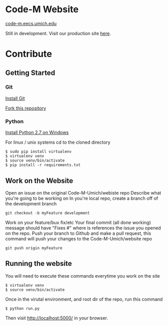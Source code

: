 # Code-M Website
[code-m.eecs.umich.edu](https://code-m.eecs.umich.edu)

Still in development. Visit our production site [here](https://web.eecs.umich.edu/~cseschol).

# Contribute

## Getting Started

### Git
[Install Git](https://git-scm.com/book/en/v2/Getting-Started-Installing-Git)

[Fork this repository](https://help.github.com/articles/fork-a-repo/)

### Python
[Install Python 2.7 on Windows](https://www.python.org/downloads/windows/)

For linux / unix systems
cd to the cloned directory
```
$ sudo pip install virtualenv
$ virtualenv venv
$ source venv/bin/activate
$ pip install -r requirements.txt 
```

## Work on the Website
Open an issue on the original Code-M-Umich/webiste repo
Describe what you're going to be working on
In you're local repo, create a branch off of the development branch
```
git checkout -b myFeature development
```
Work on your feature/bux fix/etc
Your final commit (all done working) message should have "Fixes #<issue-number>" where <issue-number> is references the issue you opened on the repo.
Push your branch to Github and make a pull request, this command will push your changes to the Code-M-Umich/website repo
```
git push origin myFeature
```


## Running the website
You will need to execute these commands everytime you work on the site
```
$ virtualenv venv
$ source venv/bin/activate
```
Once in the virutal environment, and root dir of the repo, run this command
```
$ python run.py
```
Then visit [http://localhost:5000/](http://localhost:5000/) in your browser.
